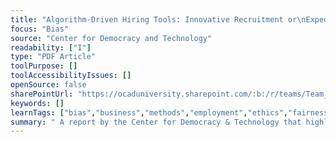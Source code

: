 ```yaml
---
title: "Algorithm-Driven Hiring Tools: Innovative Recruitment or\nExpedited Disability Discrimination?"
focus: "Bias"
source: "Center for Democracy and Technology"
readability: ["I"]
type: "PDF Article"
toolPurpose: []
toolAccessibilityIssues: []
openSource: false
sharePointUrl: "https://ocaduniversity.sharepoint.com/:b:/r/teams/Team_WeCount/Shared%20Documents/Resources%20and%20Tools/Literature%20(curated)/Algorithm-Driven%20Hiring%20Tools.pdf?csf=1&web=1&e=55Ryoq"
keywords: []
learnTags: ["bias","business","methods","employment","ethics","fairness"]
summary: " A report by the Center for Democracy & Technology that highlights how hiring tools may affect people with disabilities, the legal liability employers may face for using such tools, and concrete steps for employers and vendors to mitigate some of the most significant areas of concern. "
---
```


